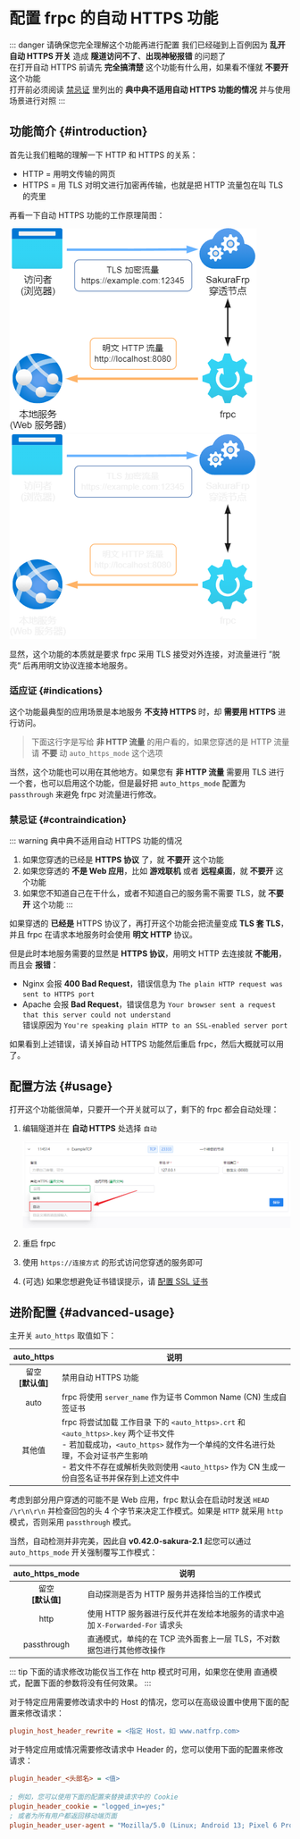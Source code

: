 # 配置 frpc 的自动 HTTPS 功能

::: danger 请确保您完全理解这个功能再进行配置
我们已经碰到上百例因为 **乱开自动 HTTPS 开关** 造成 **隧道访问不了**、**出现神秘报错** 的问题了  
在打开自动 HTTPS 前请先 **完全搞清楚** 这个功能有什么用，如果看不懂就 **不要开** 这个功能  
打开前必须阅读 [禁忌证](#contraindication) 里列出的 **典中典不适用自动 HTTPS 功能的情况** 并与使用场景进行对照
:::

## 功能简介 {#introduction}

首先让我们粗略的理解一下 HTTP 和 HTTPS 的关系：

- HTTP = 用明文传输的网页
- HTTPS = 用 TLS 对明文进行加密再传输，也就是把 HTTP 流量包在叫 TLS 的壳里

再看一下自动 HTTPS 功能的工作原理简图：

![](./_images/auto-https.light.png#light)
![](./_images/auto-https.dark.png#dark)

显然，这个功能的本质就是要求 frpc 采用 TLS 接受对外连接，对流量进行 ”脱壳“ 后再用明文协议连接本地服务。

### 适应证 {#indications}

这个功能最典型的应用场景是本地服务 **不支持 HTTPS** 时，却 **需要用 HTTPS** 进行访问。

> 下面这行字是写给 **非 HTTP 流量** 的用户看的，如果您穿透的是 HTTP 流量请 **不要** 动 `auto_https_mode` 这个选项

当然，这个功能也可以用在其他地方。如果您有 **非 HTTP 流量** 需要用 TLS 进行一个套，也可以启用这个功能，但是最好把 `auto_https_mode` 配置为 `passthrough` 来避免 frpc 对流量进行修改。

### 禁忌证 {#contraindication}

::: warning 典中典不适用自动 HTTPS 功能的情况

1. 如果您穿透的已经是 **HTTPS 协议** 了，就 **不要开** 这个功能
1. 如果您穿透的 **不是 Web 应用**，比如 **游戏联机** 或者 **远程桌面**，就 **不要开** 这个功能
1. 如果您不知道自己在干什么，或者不知道自己的服务需不需要 TLS，就 **不要开** 这个功能
:::

如果穿透的 **已经是** HTTPS 协议了，再打开这个功能会把流量变成 **TLS 套 TLS**，并且 frpc 在请求本地服务时会使用 **明文 HTTP** 协议。

但是此时本地服务需要的显然是 **HTTPS 协议**，用明文 HTTP 去连接就 **不能用**，而且会 **报错**：

- Nginx 会报 **400 Bad Request**，错误信息为 `The plain HTTP request was sent to HTTPS port`
- Apache 会报 **Bad Request**，错误信息为 `Your browser sent a request that this server could not understand`  
  错误原因为 `You're speaking plain HTTP to an SSL-enabled server port`

如果看到上述错误，请关掉自动 HTTPS 功能然后重启 frpc，然后大概就可以用了。

## 配置方法 {#usage}

打开这个功能很简单，只要开一个开关就可以了，剩下的 frpc 都会自动处理：

1. 编辑隧道并在 **自动 HTTPS** 处选择 `自动`

   ![](./_images/auto-https-toggle.png)

1. 重启 frpc
1. 使用 `https://连接方式` 的形式访问您穿透的服务即可
1. (可选) 如果您想避免证书错误提示，请 [配置 SSL 证书](/frpc/ssl.md)

## 进阶配置 {#advanced-usage}

主开关 `auto_https` 取值如下：

| auto_https | 说明 |
| :---: | --- |
| 留空<br>**[默认值]** | 禁用自动 HTTPS 功能 |
| auto | frpc 将使用 `server_name` 作为证书 Common Name (CN) 生成自签证书 |
| 其他值 | frpc 将尝试加载 工作目录 下的 `<auto_https>.crt` 和 `<auto_https>.key` 两个证书文件<br>- 若加载成功，`<auto_https>` 就作为一个单纯的文件名进行处理，不会对证书产生影响<br>- 若文件不存在或解析失败则使用 `<auto_https>` 作为 CN 生成一份自签名证书并保存到上述文件中 |

考虑到部分用户穿透的可能不是 Web 应用，frpc 默认会在启动时发送 `HEAD /\r\n\r\n` 并检查回包的头 4 个字节来决定工作模式。如果是 `HTTP` 就采用 `http` 模式，否则采用 `passthrough` 模式。

当然，自动检测并非完美，因此自 **v0.42.0-sakura-2.1** 起您可以通过 `auto_https_mode` 开关强制覆写工作模式：

| auto_https_mode | 说明 |
| :---: | --- |
| 留空<br>**[默认值]** | 自动探测是否为 HTTP 服务并选择恰当的工作模式 |
| http | 使用 HTTP 服务器进行反代并在发给本地服务的请求中追加 `X-Forwarded-For` 请求头 |
| passthrough | 直通模式，单纯的在 TCP 流外面套上一层 TLS，不对数据包进行其他修改操作 |

::: tip
下面的请求修改功能仅当工作在 http 模式时可用，如果您在使用 直通模式，配置下面的参数将没有任何效果。
:::

对于特定应用需要修改请求中的 Host 的情况，您可以在高级设置中使用下面的配置来修改请求：

```ini
plugin_host_header_rewrite = <指定 Host，如 www.natfrp.com>
```

对于特定应用或情况需要修改请求中 Header 的，您可以使用下面的配置来修改请求：

```ini
plugin_header_<头部名> = <值>

; 例如，您可以使用下面的配置来替换请求中的 Cookie
plugin_header_cookie = "logged_in=yes;"
; 或者为所有用户都返回移动端页面
plugin_header_user-agent = "Mozilla/5.0 (Linux; Android 13; Pixel 6 Pro) AppleWebKit/537.36 (KHTML, like Gecko) Chrome/112.0.0.0 Mobile Safari/537.36"
```

